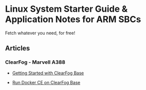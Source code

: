 # Linux System Starter Guide & Application Notes for ARM SBCs

Fetch whatever you need, for free!

## Articles

### ClearFog - Marvell A388

* [Getting Started with ClearFog Base](./doc/getting_started_with_clearfog_base.md)

* [Run Docker CE on ClearFog Base](./doc/run_docker_on_clearfog_base.md)